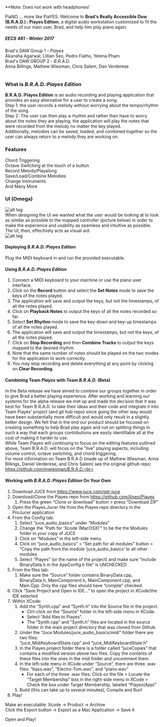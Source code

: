 **Note: Does not work with headphones!

PiaNO ... more like PiaYES. Welcome to **Brad's Really Accessible Daw (B.R.A.D.) : Piayes Edition**, a digital audio workstation customized to fit the needs of our main user, Brad, and help him play piano again. <br>

##### EECS 481 - Winter 2017 <br>
Brad's DAW Group 1 - *Piayes* <br> Akansha Agarwal, Lillian Seo, Pedro Fialho, Yelena Pham <br>
Brad's DAW GROUP 2 - *B.R.A.D.* <br> Anna Billings, Mathew Wiesman, Chris Salem, Dan Verderese <br> <br>

### What is **_B.R.A.D.:Piayes Edition_** <br>
**B.R.A.D.:Piayes Edition** is an audio recording and playing application that provides an easy alternative for a user to create a song. <br>
Step 1: the user records a melody without worrying about the tempo/rhythm of the song. <br>
Step 2: The user can then play a rhythm and rather than have to worry about the notes they are playing, the application will play the notes that were recorded from the melody no matter the key played. <br>
Additionally, melodies can be saved, loaded, and combined together so the user can always return to a melody they are working on. <br>

### Features <br>
Chord Triggering <br>
Octave Switching at the touch of a button <br>
Record Melody/Playalong <br>
Save/Load/Combine Melodies <br>
Change Instruments <br>
And Many More <br>

### UI (Omega) <br>
![alt tag](https://cloud.githubusercontent.com/assets/14114194/25111329/4e2aa630-23b8-11e7-8e8b-16d8df784eba.png) 
<br>
When designing the UI we wanted what the user would be looking at to look as similar as possible to the mapped controller (picture below) in order to make the experience and usability as seamless and intuitive as possible. The UI, then, effectively acts as visual aid. <br>
![alt tag](https://cloud.githubusercontent.com/assets/14114194/25111236/afc77b80-23b7-11e7-9a76-bc9135449d04.png)
<br>

#### Deploying **_B.R.A.D.:Piayes Edition_** <br>
Plug the MIDI keyboard in and run the provided executable. <br>

#### Using **_B.R.A.D.:Piayes Edition_** <br>
1. Connect a MIDI keyboard to your machine or use the piano user interface.<br>
2. Click on the **Record** button and select the **Set Notes** mode to save the keys of the notes played.<br>
3. The application will save and output the keys, but not the timestamps, of all the notes played.<br>
4. Click on **Playback Notes** to output the keys of all the notes recorded so far.<br>
5. Select **Set Rhythm** mode to save the key-down and key-up timestamps of all the notes played.<br>
6. The application will save and output the timestamps, but not the keys, of all the notes played.<br> 
7. Click on **Stop Recording** and then **Combine Tracks** to output the keys mapped to the desired rhythm.<br>
8. Note that the same number of notes should be played on the two modes for the application to work correctly.<br>
9. You may stop recording and delete everything at any point by clicking on **Clear Recording**.<br>


#### Combining Team **_Piayes_** with Team **_B.R.A.D._** (Beta) <br>
In the Beta release we have aimed to combine our groups together in order to give Brad a better playing experience. After working and learning our systems for the alpha release we met up and made the decision that it was best for Team B.R.A.D. to take their ideas and their code and integrate it into Team Piayes' project (and git hub repo) since going the other way would have been substantially more difficult and would only result in a slightly better design. We felt that in the end our product should be focused on creating something to help Brad play again and not on splitting things in such a way that each groups contributions are easily identifiable all at the cost of making it harder to use. <br> 
While Team Piayes will continuing to focus on the editing features outlined above, Team B.R.A.D. will focus on the "live" playing aspects, including volume control, octave switching, and chord triggering. <br>
For more information on Team B.R.A.D (made up of Mathew Wiesman, Anna Billings, Daniel Verderese, and Chris Salem) see the original github repo: https://github.com/mwiesman/B.R.A.D.<br>

#### Working with **_B.R.A.D.:Piayes Edition_** On Your Own <br>
1. Download JUCE from https://www.juce.com/get-juce <br> 
2. Download/Clone the Piayes repo from https://github.com/lilseo/Piayes <br>
	1. Press the green “Clone or download” button > press “Download ZIP” <br> 
3. Open the Piayes.Jucer file from the Piayes repo directory in the ProJucer application<br> 
4. From the Config tab:<br> 
	1. Select “juce_audio_basics” under “Modules”<br> 
	2. Change the “Path for ‘Xcode (MacOSX)’” to be the the Modules folder in your copy of JUCE<br> 
	3. Click on “Modules” in the left-side menu <br> 
	4. Click on “juce_audio_basics” > “Set path for all modules” button > “Copy the path from the module ‘juce_audio_basics’ to all other modules<br> 
	5. Select “Piayes” (or the name of the project) and make sure “include BinaryData.h in the AppConfig.h file” is UNCHECKED<br> 
5. From the files tab:<br> 
	1. Make sure the “Source” folder contains BinaryData.cpp, BinaryData.h, MainComponent.h, MainComponent.cpp, and Main.Cpp. Only the cpp files should have “compile” checked. <br> 
6. Click “Save Project and Open in IDE…” to open the project in XCode/the IDE selected<br> 
7. Within XCode:<br> 
	1. Add the “Synth.cpp” and “Synth.h” into the Source file in the project. <br> 
		- Ctrl-click on the “Source” folder in the left-side menu in XCode. <br>
		- Select “Add files to Piayes”. <br>
		- The “Synth.cpp” and “Synth.h” files are located in the source folder in the main project directory that was cloned from Github. <br>
	2. Under the “Juce Modules/juce_audio_basics/midi” folder there are two files:<br> 
	“juce_MidiKeyboardState.cpp” and “juce_MidiKeyboardState.h”<br> 
	3. In the Piayes project folder there is a folder called “juceCopies” that contains a modified version above two files. Copy the contents of these files into the ones in the midi folder and uncomment them. <br> 
	4. In the left-side menu in XCode under “Source”, there are three .wav files: “bass.wav”, “Electro-Tom.wav”, and “piano.wav” <br>
		- For each of the three .wav files: Click on the file > Locate the “Target Membership” box in the right-side menu in XCode > Check the box under Target Membership, labeled “Piayes(App)” <br>
	5. Build (this can take up to several minutes), Compile and Run!<br> 
8. Play!<br> 

Make an executable: Xcode -> Product -> Archive <br>
Click the Export button -> Export as a Mac Application -> Save it <br> 

Open and Play!<br> 
